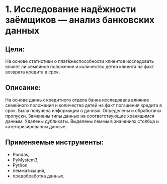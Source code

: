 # 1. Исследование надёжности заёмщиков — анализ банковских данных

## Цели: 
На основе статистики о платёжеспособности клиентов исследовать влияет ли семейное положение и количество детей клиента на факт возврата кредита в срок.

## Описание: 
На основе данных кредитного отдела банка исследовала влияние семейного положения и количества детей на факт погашения кредита в срок. Была получена информация о данных. Определены и обработаны пропуски. Заменены типы данных на соответствующие хранящимся данным. Удалены дубликаты. Выделены леммы в значениях столбца и категоризированны данные.

## Применяемые инструменты:
- Pandas, 
- PyMystem3, 
- Python, 
- лемматизация, 
- предобработка данных.
